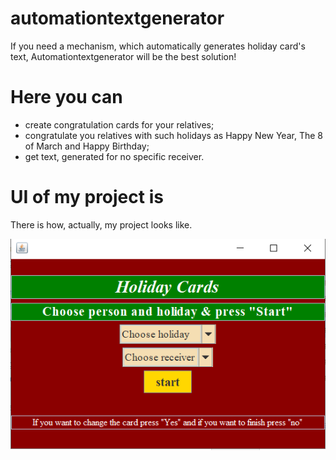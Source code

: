 # automationtextgenerator
If you need a mechanism, which automatically generates holiday card's text, Automationtextgenerator will be the best solution!

# Here you can
* create congratulation cards for your relatives;
* congratulate you relatives with such holidays as
Happy New Year, The 8 of March and Happy Birthday;
* get text, generated for no specific receiver.

# UI of my project is
There is how, actually, my project looks like.

![Product Name Screen Shot][product-ui]

[product-ui]: images/ui.png
